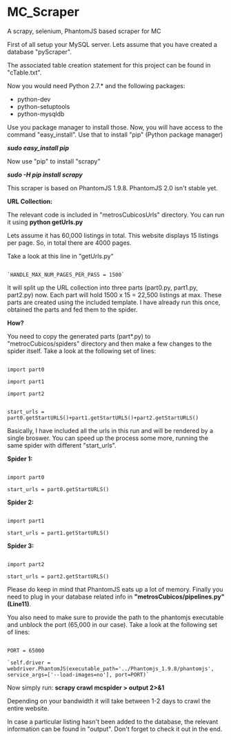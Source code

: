 # MC_Scraper
A scrapy, selenium, PhantomJS based scraper for MC

First of all setup your MySQL server. Lets assume that you have created a database "pyScraper".

The associated table creation statement for this project can be found in "cTable.txt".

Now you would need Python 2.7.* and the following packages:

<ul>
<li>python-dev</li>
<li>python-setuptools</li>
<li>python-mysqldb</li>
</ul>

Use you package manager to install those. Now, you will have access to the command "easy_install". Use that to install 
"pip" (Python package manager)

<strong>*sudo easy_install pip*</strong>

Now use "pip" to install "scrapy"

<strong>*sudo -H pip install scrapy*</strong>

This scraper is based on PhantomJS 1.9.8. PhantomJS 2.0 isn't stable yet.

<strong>URL Collection:</strong>

The relevant code is included in "metrosCubicosUrls" directory. You can run it using <strong>python getUrls.py</strong>

Lets assume it has 60,000 listings in total. This website displays 15 listings per page. So, in total there are 4000 pages.

Take a look at this line in "getUrls.py"

<code>
`HANDLE_MAX_NUM_PAGES_PER_PASS = 1500`
</code>

It will split up the URL collection into three parts (part0.py, part1.py, part2.py) now. Each part will hold 1500 x 15 = 22,500 listings 
at max. These parts are created using the included template. I have already run this once, obtained the parts and fed them to the 
spider. 

<strong>How?</strong>

You need to copy the generated parts (part*.py) to "metrocCubicos/spiders" directory and then make a few changes to the spider itself.
Take a look at the following set of lines:

<code>
import part0<br>
import part1<br>
import part2<br><br>
start_urls = part0.getStartURLS()+part1.getStartURLS()+part2.getStartURLS()
</code>

Basically, I have included all the urls in this run and will be rendered by a single broswer. You can speed up the process some more,
running the same spider with different "start_urls".

<strong>Spider 1:</strong>

<code>
import part0<br>
start_urls = part0.getStartURLS()
</code>

<strong>Spider 2:</strong>

<code>
import part1<br>
start_urls = part1.getStartURLS()
</code>

<strong>Spider 3:</strong>

<code>
import part2<br>
start_urls = part2.getStartURLS()
</code>

Please do keep in mind that PhantomJS eats up a lot of memory. Finally you need to plug in your database related info in <strong>
"metrosCubicos/pipelines.py" (Line11)</strong>.

You also need to make sure to provide the path to the phantomjs executable and unblock the port (65,000 in our case). Take a look 
at the following set of lines:

<code>
PORT = 65000<br>
`self.driver = webdriver.PhantomJS(executable_path='../Phantomjs_1.9.8/phantomjs', service_args=['--load-images=no'], port=PORT)`
</code>

Now simply run:
<strong>scrapy crawl mcspider > output 2>&1</strong>

Depending on your bandwidth it will take between 1-2 days to crawl the entire website.

In case a particular listing hasn't been added to the database, the relevant information can be found in "output". 
Don't forget to check it out in the end.
